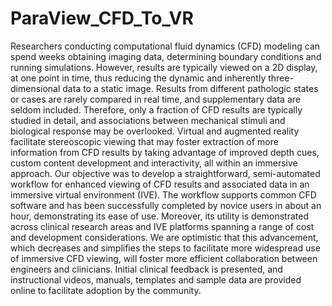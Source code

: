 # ParaView_CFD_To_VR

 Researchers conducting computational fluid dynamics (CFD) modeling can spend weeks obtaining imaging data, determining boundary conditions and running simulations. However, results are typically viewed on a 2D display, at one point in time, thus reducing the dynamic and inherently three-dimensional data to a static image. Results from different pathologic states or cases are rarely compared in real time, and supplementary data are seldom included. Therefore, only a fraction of CFD results are typically studied in detail, and associations between mechanical stimuli and biological response may be overlooked. Virtual and augmented reality facilitate stereoscopic viewing that may foster extraction of more information from CFD results by taking advantage of improved depth cues, custom content development and interactivity, all within an immersive approach. Our objective was to develop a straightforward, semi-automated workflow for enhanced viewing of CFD results and associated data in an immersive virtual environment (IVE). The workflow supports common CFD software and has been successfully completed by novice users in about an hour, demonstrating its ease of use. Moreover, its utility is demonstrated across clinical research areas and IVE platforms spanning a range of cost and development considerations. We are optimistic that this advancement, which decreases and simplifies the steps to facilitate more widespread use of immersive CFD viewing, will foster more efficient collaboration between engineers and clinicians. Initial clinical feedback is presented, and instructional videos, manuals, templates and sample data are provided online to facilitate adoption by the community.  
